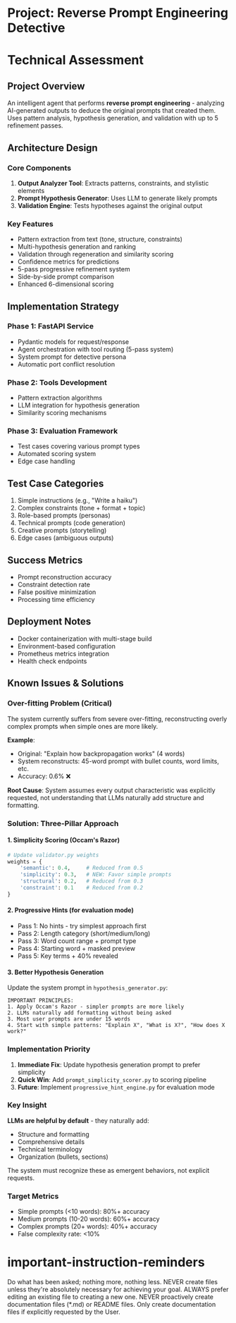 # Project: Reverse Prompt Engineering Detective
# Technical Assessment

## Project Overview
An intelligent agent that performs **reverse prompt engineering** - analyzing AI-generated outputs to deduce the original prompts that created them. Uses pattern analysis, hypothesis generation, and validation with up to 5 refinement passes.

## Architecture Design

### Core Components
1. **Output Analyzer Tool**: Extracts patterns, constraints, and stylistic elements
2. **Prompt Hypothesis Generator**: Uses LLM to generate likely prompts
3. **Validation Engine**: Tests hypotheses against the original output

### Key Features
- Pattern extraction from text (tone, structure, constraints)
- Multi-hypothesis generation and ranking
- Validation through regeneration and similarity scoring
- Confidence metrics for predictions
- 5-pass progressive refinement system
- Side-by-side prompt comparison
- Enhanced 6-dimensional scoring

## Implementation Strategy

### Phase 1: FastAPI Service
- Pydantic models for request/response
- Agent orchestration with tool routing (5-pass system)
- System prompt for detective persona
- Automatic port conflict resolution

### Phase 2: Tools Development
- Pattern extraction algorithms
- LLM integration for hypothesis generation
- Similarity scoring mechanisms

### Phase 3: Evaluation Framework
- Test cases covering various prompt types
- Automated scoring system
- Edge case handling

## Test Case Categories
1. Simple instructions (e.g., "Write a haiku")
2. Complex constraints (tone + format + topic)
3. Role-based prompts (personas)
4. Technical prompts (code generation)
5. Creative prompts (storytelling)
6. Edge cases (ambiguous outputs)

## Success Metrics
- Prompt reconstruction accuracy
- Constraint detection rate
- False positive minimization
- Processing time efficiency

## Deployment Notes
- Docker containerization with multi-stage build
- Environment-based configuration
- Prometheus metrics integration
- Health check endpoints

## Known Issues & Solutions

### Over-fitting Problem (Critical)
The system currently suffers from severe over-fitting, reconstructing overly complex prompts when simple ones are more likely.

**Example**: 
- Original: "Explain how backpropagation works" (4 words)
- System reconstructs: 45-word prompt with bullet counts, word limits, etc.
- Accuracy: 0.6% ❌

**Root Cause**: System assumes every output characteristic was explicitly requested, not understanding that LLMs naturally add structure and formatting.

### Solution: Three-Pillar Approach

#### 1. Simplicity Scoring (Occam's Razor)
```python
# Update validator.py weights
weights = {
    'semantic': 0.4,     # Reduced from 0.5
    'simplicity': 0.3,   # NEW: Favor simple prompts
    'structural': 0.2,   # Reduced from 0.3
    'constraint': 0.1    # Reduced from 0.2
}
```

#### 2. Progressive Hints (for evaluation mode)
- Pass 1: No hints - try simplest approach first
- Pass 2: Length category (short/medium/long)
- Pass 3: Word count range + prompt type
- Pass 4: Starting word + masked preview
- Pass 5: Key terms + 40% revealed

#### 3. Better Hypothesis Generation
Update the system prompt in `hypothesis_generator.py`:
```
IMPORTANT PRINCIPLES:
1. Apply Occam's Razor - simpler prompts are more likely
2. LLMs naturally add formatting without being asked
3. Most user prompts are under 15 words
4. Start with simple patterns: "Explain X", "What is X?", "How does X work?"
```

### Implementation Priority
1. **Immediate Fix**: Update hypothesis generation prompt to prefer simplicity
2. **Quick Win**: Add `prompt_simplicity_scorer.py` to scoring pipeline
3. **Future**: Implement `progressive_hint_engine.py` for evaluation mode

### Key Insight
**LLMs are helpful by default** - they naturally add:
- Structure and formatting
- Comprehensive details
- Technical terminology
- Organization (bullets, sections)

The system must recognize these as emergent behaviors, not explicit requests.

### Target Metrics
- Simple prompts (<10 words): 80%+ accuracy
- Medium prompts (10-20 words): 60%+ accuracy
- Complex prompts (20+ words): 40%+ accuracy
- False complexity rate: <10%

# important-instruction-reminders
Do what has been asked; nothing more, nothing less.
NEVER create files unless they're absolutely necessary for achieving your goal.
ALWAYS prefer editing an existing file to creating a new one.
NEVER proactively create documentation files (*.md) or README files. Only create documentation files if explicitly requested by the User.